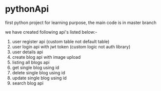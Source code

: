 # pythonApi

first python project for learning purpose, the main code is in master branch

we have created following api's listed below:-

1. user register api (custom table not default table)
2. user login api with jwt token (custom logic not auth library)
3. user details api
4. create blog api with image upload
5. listing all blogs api
6. get single blog using id
7. delete single blog using id
8. update single blog using id
9. search blog api
